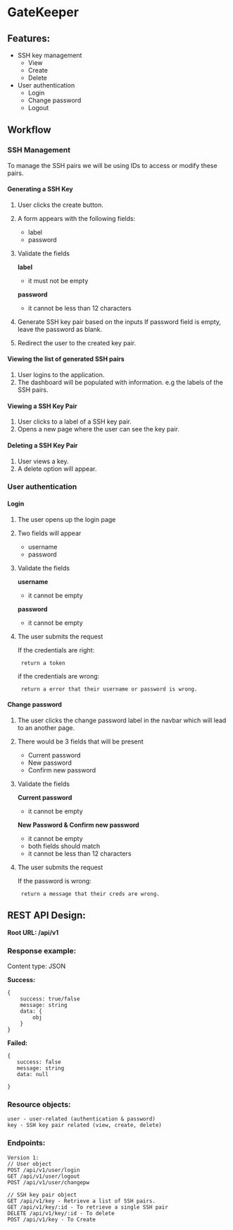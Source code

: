 # GateKeeper


## Features:
- SSH key management
    - View
    - Create
    - Delete
- User authentication
    - Login
    - Change password
    - Logout

## Workflow
### SSH Management
To manage the SSH pairs we will be using IDs to access or modify these pairs.
#### Generating a SSH Key
1. User clicks the create button.
2. A form appears with the following fields:
    - label
    - password
3. Validate the fields

    **label**
    - it must not be empty

    **password**
    - it cannot be less than 12 characters

4. Generate SSH key pair based on the inputs
    If password field is empty, leave the password as blank.

5. Redirect the user to the created key pair.

#### Viewing the list of generated SSH pairs
1. User logins to the application.
2. The dashboard will be populated with information. e.g the labels of the SSH pairs.

#### Viewing a SSH Key Pair
1. User clicks to a label of a SSH key pair.
2. Opens a new page where the user can see the key pair.

#### Deleting a SSH Key Pair
1. User views a key.
2. A delete option will appear.

### User authentication
#### Login
1. The user opens up the login page
2. Two fields will appear
    - username
    - password
3. Validate the fields

    **username**
    - it cannot be empty

    **password**
    - it cannot be empty

4. The user submits the request

    If the credentials are right:

        return a token

    if the credentials are wrong:

        return a error that their username or password is wrong.



#### Change password
1. The user clicks the change password label in the navbar which will lead to an another page.
2. There would be 3 fields that will be present
    - Current password
    - New password
    - Confirm new password
3. Validate the fields

    **Current password**
    - it cannot be empty

    **New Password & Confirm new password**
    - it cannot be empty
    - both fields should match
    - it cannot be less than 12 characters

4. The user submits the request

    If the password is wrong:

        return a message that their creds are wrong.


## REST API Design:

**Root URL: /api/v1**

### Response example:

Content type: JSON

**Success:**
```
{
    success: true/false
    message: string
    data: {
        obj
    }
}
```

**Failed:**
```
{
   success: false
   message: string
   data: null

}
```

### Resource objects:

```
user - user-related (authentication & password)
key - SSH key pair related (view, create, delete)
```
### Endpoints:

```
Version 1:
// User object
POST /api/v1/user/login
GET /api/v1/user/logout
POST /api/v1/user/changepw

// SSH key pair object
GET /api/v1/key - Retrieve a list of SSH pairs.
GET /api/v1/key/:id - To retrieve a single SSH pair
DELETE /api/v1/key/:id - To delete
POST /api/v1/key - To Create
```
